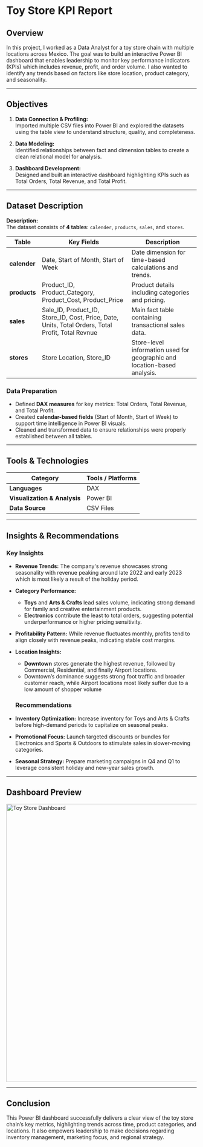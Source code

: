 # Toy Store KPI Report

##  Overview
In this project, I worked as a Data Analyst for a toy store chain with multiple locations across Mexico. The goal was to build an interactive Power BI dashboard that enables leadership to monitor key performance indicators (KPIs) which includes revenue, profit, and order volume. I also wanted to identify any trends based on factors like store location, product category, and seasonality.


---

##  Objectives
1. **Data Connection & Profiling:**  
   Imported multiple CSV files into Power BI and explored the datasets using the table view to understand structure, quality, and completeness.  

2. **Data Modeling:**  
   Identified relationships between fact and dimension tables to create a clean relational model for analysis.  

3. **Dashboard Development:**  
   Designed and built an interactive dashboard highlighting KPIs such as Total Orders, Total Revenue, and Total Profit.
---

##  Dataset Description 

**Description:**  
The dataset consists of **4 tables**: `calender`, `products`, `sales`, and `stores`.

| Table | Key Fields | Description |
|--------|-------------|-------------|
| **calender** | Date, Start of Month, Start of Week | Date dimension for time-based calculations and trends. |
| **products** | Product_ID, Product_Category, Product_Cost, Product_Price | Product details including categories and pricing. |
| **sales** | Sale_ID, Product_ID, Store_ID, Cost, Price, Date, Units, Total Orders, Total Profit, Total Revnue | Main fact table containing transactional sales data. |
| **stores** | Store Location, Store_ID | Store-level information used for geographic and location-based analysis. |

###  Data Preparation
- Defined **DAX measures** for key metrics: Total Orders, Total Revenue, and Total Profit.  
- Created **calendar-based fields** (Start of Month, Start of Week) to support time intelligence in Power BI visuals.  
- Cleaned and transformed data to ensure relationships were properly established between all tables.




---

##  Tools & Technologies
| Category | Tools / Platforms |
|-----------|------------------|
| **Languages** | DAX |
| **Visualization & Analysis** | Power BI |
| **Data Source** | CSV Files |

---

## Insights & Recommendations

### Key Insights

- **Revenue Trends:** The company's revenue showcases strong seasonality with revenue peaking around late 2022 and early 2023 which is most likely a result of the holiday period.
- **Category Performance:**  
  - **Toys** and **Arts & Crafts** lead sales volume, indicating strong demand for family and creative entertainment products.  
  - **Electronics** contribute the least to total orders, suggesting potential underperformance or higher pricing sensitivity.
- **Profitability Pattern:** While revenue fluctuates monthly, profits tend to align closely with revenue peaks, indicating stable cost margins.
- **Location Insights:**  
  - **Downtown** stores generate the highest revenue, followed by Commercial, Residential, and finally Airport locations.  
  - Downtown’s dominance suggests strong foot traffic and broader customer reach, while Airport locations most likely suffer due to a low amount of shopper volume  

  ### Recommendations
- **Inventory Optimization:** Increase inventory for Toys and Arts & Crafts before high-demand periods to capitalize on seasonal peaks.  
- **Promotional Focus:** Launch targeted discounts or bundles for Electronics and Sports & Outdoors to stimulate sales in slower-moving categories.  
- **Seasonal Strategy:** Prepare marketing campaigns in Q4 and Q1 to leverage consistent holiday and new-year sales growth.

---

## Dashboard Preview

<img width="1327" height="734" alt="Toy Store Dashboard" src="https://github.com/user-attachments/assets/130bf18c-1bd5-4aa0-b546-9d9415d696a2" />

---

## Conclusion
This Power BI dashboard successfully delivers a clear view of the toy store chain’s key metrics, highlighting trends across time, product categories, and locations. It also empowers leadership to make decisions regarding inventory management, marketing focus, and regional strategy.

